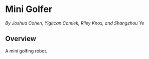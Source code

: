 # Mini Golfer

*By Joshua Cohen, Yigitcan Comlek, Riley Knox, and Shangzhou Ye*

## Overview

A mini golfing robot. 
